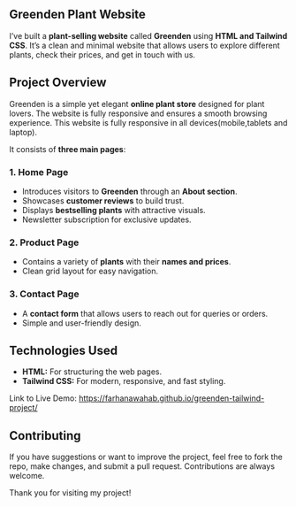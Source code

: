 ## Greenden Plant Website

I’ve built a **plant-selling website** called **Greenden** using **HTML and Tailwind CSS**. It’s a clean and minimal website that allows users to explore different plants, check their prices, and get in touch with us.  

## Project Overview  
Greenden is a simple yet elegant **online plant store** designed for plant lovers. The website is fully responsive and ensures a smooth browsing experience. This website is fully responsive in all devices(mobile,tablets and laptop).

It consists of **three main pages**:  

### 1. Home Page  
- Introduces visitors to **Greenden** through an **About section**.  
- Showcases **customer reviews** to build trust.  
- Displays **bestselling plants** with attractive visuals.
- Newsletter subscription for exclusive updates.  

### 2. Product Page  
- Contains a variety of **plants** with their **names and prices**.  
- Clean grid layout for easy navigation.  

### 3. Contact Page  
- A **contact form** that allows users to reach out for queries or orders.  
- Simple and user-friendly design.  

## Technologies Used  
- **HTML:** For structuring the web pages.  
- **Tailwind CSS:**  For modern, responsive, and fast styling.  

Link to Live Demo:
https://farhanawahab.github.io/greenden-tailwind-project/

## Contributing  
If you have suggestions or want to improve the project, feel free to fork the repo, make changes, and submit a pull request. Contributions are always welcome.  

Thank you for visiting my project!
